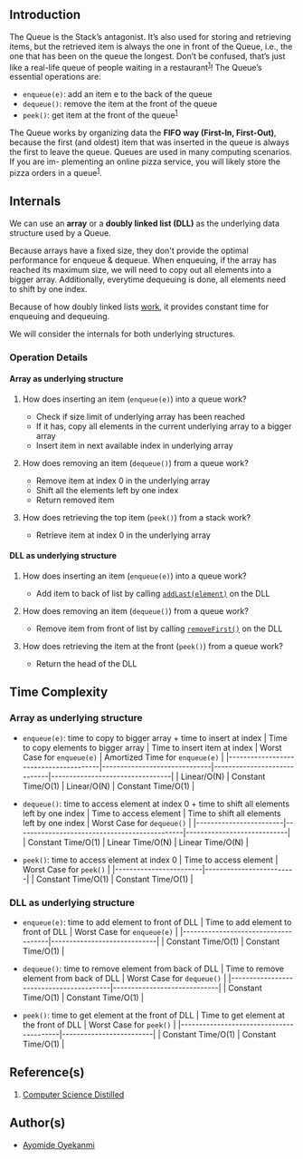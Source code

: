 ## Introduction
The Queue is the Stack’s antagonist. It’s also used for storing and retrieving items, but the retrieved item is always the one in front of the Queue, i.e., the one that has been on the queue the longest. Don’t be confused, that’s just like a real-life queue of people waiting in a restaurant<sup>[1](https://github.com/oyekanmiayo/data-structures-all-langs/tree/main/stack#references)</sup>! The Queue’s essential operations are:
* `enqueue(e)`: add an item e to the back of the queue
* `dequeue()`: remove the item at the front of the queue
* `peek()`: get item at the front of the queue<sup>[1](https://github.com/oyekanmiayo/data-structures-all-langs/tree/main/stack#references)</sup>

The Queue works by organizing data the **FIFO way (First-In, First-Out)**, because the first (and oldest) item that was inserted in the queue is always the first to leave the queue. Queues are used in many computing scenarios. If you are im- plementing an online pizza service, you will likely store the pizza orders in a queue<sup>[1](https://github.com/oyekanmiayo/data-structures-all-langs/tree/main/stack#references)</sup>.

## Internals
We can use an **array** or a **doubly linked list (DLL)** as the underlying data structure used by a Queue. 

Because arrays have a fixed size, they don't provide the optimal performance for enqueue & dequeue. When enqueuing, if the array has reached its maximum size, we will need to copy out all elements into a bigger array. Additionally, everytime dequeuing is done, all elements need to shift by one index. 

Because of how doubly linked lists [work](https://github.com/oyekanmiayo/data-structures-all-langs/tree/main/linkedlist/doubly), it provides constant time for enqueuing and dequeuing. 

We will consider the internals for both underlying structures.

### Operation Details

#### Array as underlying structure
1. How does inserting an item (`enqueue(e)`) into a queue work?
    * Check if size limit of underlying array has been reached
    * If it has, copy all elements in the current underlying array to a bigger array
    * Insert item in next available index in underlying array

2. How does removing an item (`dequeue()`) from a queue work?
    * Remove item at index 0 in the underlying array 
    * Shift all the elements left by one index
    * Return removed item 

3. How does retrieving the top item (`peek()`) from a stack work?
    * Retrieve item at index 0 in the underlying array 

#### DLL as underlying structure
1. How does inserting an item (`enqueue(e)`) into a queue work?
    * Add item to back of list by calling [`addLast(element)`](https://github.com/oyekanmiayo/data-structures-all-langs/blob/main/linkedlist/doubly/java/DoublyLinkedList.java#L63) on the DLL

2. How does removing an item (`dequeue()`) from a queue work?
    * Remove item from front of list by calling [`removeFirst()`](https://github.com/oyekanmiayo/data-structures-all-langs/blob/main/linkedlist/doubly/java/DoublyLinkedList.java#L136) on the DLL

3. How does retrieving the item at the front (`peek()`) from a queue work?
    * Return the head of the DLL

## Time Complexity

### Array as underlying structure
* `enqueue(e)`: time to copy to bigger array + time to insert at index
    | Time to copy elements to bigger array | Time to insert item at index | Worst Case for `enqueue(e)` | Amortized Time for `enqueue(e)` |
    |---------------------------------------|------------------------------|-----------------------------|---------------------------------|
    | Linear/O(N)                           | Constant Time/O(1)           | Linear/O(N)                 | Constant Time/O(1)              |
  

* `dequeue()`: time to access element at index 0 + time to shift all elements left by one index
    | Time to access element | Time to shift all elements left by one index | Worst Case for `dequeue()` |
    |------------------------|----------------------------------------------|----------------------------|
    | Constant Time/O(1)     | Linear Time/O(N)                             | Linear Time/O(N)           |

* `peek()`: time to access element at index 0
    | Time to access element | Worst Case for `peek()` |
    |------------------------|-------------------------|
    | Constant Time/O(1)     | Constant Time/O(1)      |

### DLL as underlying structure
* `enqueue(e)`: time to add element to front of DLL
   | Time to add element to front of DLL | Worst Case for `enqueue(e)` |
   |-------------------------------------|-----------------------------|
   | Constant Time/O(1)                  | Constant Time/O(1)          |

* `dequeue()`: time to remove element from back of DLL
   | Time to remove element from back of DLL | Worst Case for `dequeue()`  |
   |-----------------------------------------|-----------------------------|
   | Constant Time/O(1)                      | Constant Time/O(1)          |

* `peek()`: time to get element at the front of DLL
   | Time to get element at the front of DLL | Worst Case for `peek()` |
   |-----------------------------------------|-------------------------|
   | Constant Time/O(1)                      | Constant Time/O(1)      |

## Reference(s)
1. [Computer Science Distilled](https://www.amazon.co.uk/Computer-Science-Distilled-Computational-Problems/dp/0997316020/ref=sr_1_1?adgrpid=52658140545&dchild=1&gclid=Cj0KCQjw8fr7BRDSARIsAK0Qqr6bz1aEFd_X517mpcZBAGaDJaeg-WARxB6mwEMMtupTPnTGI0a-1SIaAmH5EALw_wcB&hvadid=259122221401&hvdev=c&hvlocint=9041110&hvlocphy=1010294&hvnetw=g&hvqmt=e&hvrand=6311385300851562426&hvtargid=kwd-297429021778&hydadcr=17613_1817768&keywords=computer+science+distilled&qid=1602170396&sr=8-1&tag=googhydr-21)

## Author(s)
* [Ayomide Oyekanmi](https://github.com/oyekanmiayo)
